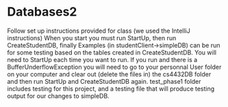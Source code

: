 # Databases2

Follow set up instructions provided for class (we used the IntelliJ instructions)
When you start you must run StartUp, then run CreateStudentDB, finally Examples (in studentClient->simpleDB) can be run for some testing based on the tables created in CreateStudentDB.
You will need to StartUp each time you want to run. If you run and there is a BufferUnderflowException you will need to go to your personnal User folder on your computer and clear out (delete the files in) the cs4432DB folder and then run StartUp and CreateStudentDB again.
test_phase1 folder includes testing for this project, and a testing file that will produce testing output for our changes to simpleDB.
